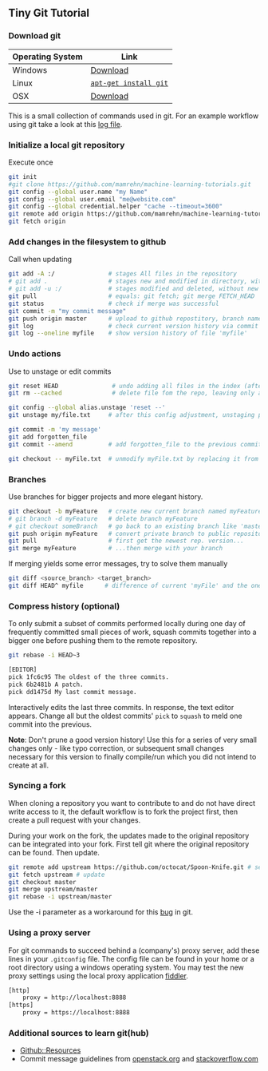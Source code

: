 ## Tiny Git Tutorial

### Download git

| Operating System | Link |
|---	|---	|
| Windows | [Download](http://git-scm.com/download/win) |
| Linux	| [`apt-get install git`](http://git-scm.com/download/linux) |
| OSX	| [Download](http://git-scm.com/download/mac)	|

This is a small collection of commands used in git. For an example workflow using git take a look at this [log file](example-local-repository-basics.md).

### Initialize a local git repository
Execute once
```bash
git init
#git clone https://github.com/mamrehn/machine-learning-tutorials.git
git config --global user.name "my Name"
git config --global user.email "me@website.com"
git config --global credential.helper "cache --timeout=3600"
git remote add origin https://github.com/mamrehn/machine-learning-tutorials.git
git fetch origin
```

### Add changes in the filesystem to github
Call when updating
```bash
git add -A :/               # stages All files in the repository
# git add .                 # stages new and modified in directory, without deleted
# git add -u :/             # stages modified and deleted, without new
git pull                    # equals: git fetch; git merge FETCH_HEAD
git status                  # check if merge was successful
git commit -m "my commit message"
git push origin master      # upload to github repostitory, branch name 'master'
git log                     # check current version history via commit messages
git log --oneline myfile    # show version history of file 'myfile'
```

### Undo actions
Use to unstage or edit commits
```bash
git reset HEAD               # undo adding all files in the index (after git add <...>)
git rm --cached              # delete file fom the repo, leaving only a local copy

git config --global alias.unstage 'reset --'
git unstage my/file.txt     # after this config adjustment, unstaging per path is possible

git commit -m 'my message'
git add forgotten_file
git commit --amend          # add forgotten_file to the previous commit

git checkout -- myFile.txt  # unmodify myFile.txt by replacing it from HEAD
```

### Branches
Use branches for bigger projects and more elegant history.
```bash
git checkout -b myFeature   # create new current branch named myFeature
# git branch -d myFeature   # delete branch myFeature
# git checkout someBranch   # go back to an existing branch like 'master'
git push origin myFeature   # convert private branch to public repository
git pull                    # first get the newest rep. version...
git merge myFeature         # ...then merge with your branch
```
If merging yields some error messages, try to solve them manually
```bash
git diff <source_branch> <target_branch>
git diff HEAD^ myfile      # difference of current 'myFile' and the one from last commit (HEAD~1)
```

### Compress history (optional)
To only submit a subset of commits performed locally during one day of frequently committed small pieces of work, squash commits together into a bigger one before pushing them to the remote repository.
```bash
git rebase -i HEAD~3

[EDITOR]
pick 1fc6c95 The oldest of the three commits.
pick 6b2481b A patch.
pick dd1475d My last commit message.
```
Interactively edits the last three commits.
In response, the text editor appears.
Change all but the oldest commits' `pick` to `squash` to meld one commit into the previous.

**Note**: Don't prune a good version history! Use this for a series of very small changes only - like typo correction, or subsequent small changes necessary for this version to finally compile/run which you did not intend to create at all.

### Syncing a fork
When cloning a repository you want to contribute to and do not have direct write access to it, the default workflow is to fork the project first, then create a pull request with your changes.

During your work on the fork, the updates made to the original repository can be integrated into your fork.
First tell git where the original repository can be found. Then update.
```bash
git remote add upstream https://github.com/octocat/Spoon-Knife.git # set original repository
git fetch upstream # update
git checkout master
git merge upstream/master
git rebase -i upstream/master
```
Use the -i parameter as a workaround for this [bug](https://groups.google.com/forum/#!topic/git-version-control/4jawv4UZ_0k) in git.

### Using a proxy server
For git commands to succeed behind a (company's) proxy server, add these lines in your `.gitconfig` file.
The config file can be found in your home or a root directory using a windows operating system.
You may test the new proxy settings using the local proxy application [fiddler](http://www.telerik.com/fiddler).
```bash
[http]
    proxy = http://localhost:8888
[https]
    proxy = https://localhost:8888
```

### Additional sources to learn git(hub)

* [Github::Resources](https://help.github.com/articles/what-are-other-good-resources-for-learning-git-and-github/)
* Commit message guidelines from [openstack.org](https://wiki.openstack.org/wiki/GitCommitMessages) and [stackoverflow.com](http://stackoverflow.com/questions/43598/suggestions-for-a-good-commit-message-format-guideline)
